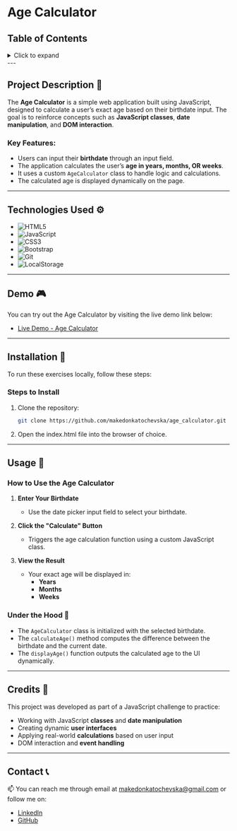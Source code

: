 # Age Calculator

## Table of Contents

<details>
  <summary>Click to expand</summary>
  - 📜 Project Description <br>
  - ⚙️ Technologies Used <br>
  - 🎮 Demo <br>
  - 🔨 Installation <br>
  - 🚀 Usage <br>
  - 📝 Credits <br>
  - 📞 Contact <br>
</details>
---

## Project Description 📜

The **Age Calculator** is a simple web application built using JavaScript, designed to calculate a user’s exact age based on their birthdate input. The goal is to reinforce concepts such as **JavaScript classes**, **date manipulation**, and **DOM interaction**.

### Key Features:

- Users can input their **birthdate** through an input field.
- The application calculates the user’s **age in years, months, OR weeks**.
- It uses a custom `AgeCalculator` class to handle logic and calculations.
- The calculated age is displayed dynamically on the page.

---

## Technologies Used ⚙️

- ![HTML5](https://img.shields.io/badge/HTML5-E34F26?style=flat-square&logo=html5&logoColor=white)
- ![JavaScript](https://img.shields.io/badge/JavaScript-F7DF1E?style=flat-square&logo=javascript&logoColor=black)
- ![CSS3](https://img.shields.io/badge/CSS3-1572B6?style=flat-square&logo=css3&logoColor=white)
- ![Bootstrap](https://img.shields.io/badge/Bootstrap-563D7C?style=flat-square&logo=bootstrap&logoColor=white)
- ![Git](https://img.shields.io/badge/Git-F05032?style=flat-square&logo=git&logoColor=white)
- ![LocalStorage](https://img.shields.io/badge/LocalStorage-323330?style=flat-square&logo=Google%20Chrome&logoColor=white)

---

## Demo 🎮

You can try out the Age Calculator by visiting the live demo link below:

- [Live Demo - Age Calculator](https://your-demo-link.netlify.app)

---

## Installation 🔨

To run these exercises locally, follow these steps:

### Steps to Install

1. Clone the repository:
   ```bash
   git clone https://github.com/makedonkatochevska/age_calculator.git .
   ```
2. Open the index.html file into the browser of choice.

---

## Usage 🚀

### How to Use the Age Calculator

1. **Enter Your Birthdate**

   - Use the date picker input field to select your birthdate.

2. **Click the "Calculate" Button**

   - Triggers the age calculation function using a custom JavaScript class.

3. **View the Result**
   - Your exact age will be displayed in:
     - **Years**
     - **Months**
     - **Weeks**

### Under the Hood 🧠

- The `AgeCalculator` class is initialized with the selected birthdate.
- The `calculateAge()` method computes the difference between the birthdate and the current date.
- The `displayAge()` function outputs the calculated age to the UI dynamically.

---

## Credits 📝

This project was developed as part of a JavaScript challenge to practice:

- Working with JavaScript **classes** and **date manipulation**
- Creating dynamic **user interfaces**
- Applying real-world **calculations** based on user input
- DOM interaction and **event handling**

---

## Contact 📞

📫 You can reach me through email at [makedonkatochevska@gmail.com](mailto:makedonkatochevska@gmail.com) or follow me on:

- [LinkedIn](https://www.linkedin.com/in/makedonka-tochevska)
- [GitHub](https://github.com/makedonkatochevska)
